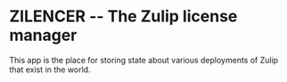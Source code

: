 # ZILENCER -- The Zulip license manager

This app is the place for storing state about various deployments of
Zulip that exist in the world.

